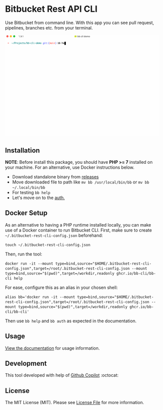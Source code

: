 # Bitbucket Rest API CLI

Use Bitbucket from command line. With this app you can see pull request, pipelines, branches etc. from your terminal.

![Bitbucket CLI](ss.gif)

## Installation

__NOTE__: Before install this package, you should have **PHP >= 7** installed on your machine. For an alternative, use Docker instructions below.

* Download standalone binary from [releases](https://github.com/bb-cli/bb-cli/releases)
* Move downloaded file to path like `mv bb /usr/local/bin/bb` or `mv bb ~/.local/bin/bb`
* For testing `bb help`
* Let's move on to the [auth.](https://bb-cli.github.io/authentication)

## Docker Setup
As an alternative to having a PHP runtime installed locally, you can make use of a Docker container to run Bitbucket CLI.
First, make sure to create `~/.bitbucket-rest-cli-config.json` beforehand:
```shell
touch ~/.bitbucket-rest-cli-config.json
```

Then, run the tool:
```shell
docker run -it --mount type=bind,source="$HOME/.bitbucket-rest-cli-config.json",target=/root/.bitbucket-rest-cli-config.json --mount type=bind,source="$(pwd)",target=/workdir,readonly ghcr.io/bb-cli/bb-cli help
```

For ease, configure this as an alias in your chosen shell:
```shell
alias bb='docker run -it --mount type=bind,source="$HOME/.bitbucket-rest-cli-config.json",target=/root/.bitbucket-rest-cli-config.json --mount type=bind,source="$(pwd)",target=/workdir,readonly ghcr.io/bb-cli/bb-cli'
```

Then use `bb help` and `bb auth` as expected in the documentation.

## Usage

[View the documentation](https://bb-cli.github.io) for usage information.

## Development

This tool developed with help of [Github Copilot](https://copilot.github.com) :octocat:

## License

The MIT License (MIT). Please see [License File](LICENSE) for more information.
